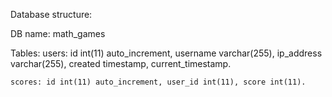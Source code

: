 Database structure:

DB name: math_games

Tables:
    users: id int(11) auto_increment, username varchar(255), ip_address varchar(255),   created timestamp, current_timestamp.
    
    scores: id int(11) auto_increment, user_id int(11), score int(11).